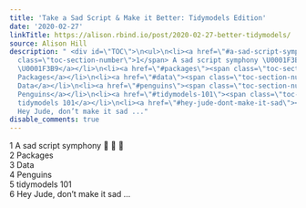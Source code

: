```yaml
---
title: 'Take a Sad Script & Make it Better: Tidymodels Edition'
date: '2020-02-27'
linkTitle: https://alison.rbind.io/post/2020-02-27-better-tidymodels/
source: Alison Hill
description: " <div id=\"TOC\">\n<ul>\n<li><a href=\"#a-sad-script-symphony\"><span
  class=\"toc-section-number\">1</span> A sad script symphony \U0001F3BB \U0001F3B7
  \U0001F3B9</a></li>\n<li><a href=\"#packages\"><span class=\"toc-section-number\">2</span>
  Packages</a></li>\n<li><a href=\"#data\"><span class=\"toc-section-number\">3</span>
  Data</a></li>\n<li><a href=\"#penguins\"><span class=\"toc-section-number\">4</span>
  Penguins</a></li>\n<li><a href=\"#tidymodels-101\"><span class=\"toc-section-number\">5</span>
  tidymodels 101</a></li>\n<li><a href=\"#hey-jude-dont-make-it-sad\"><span class=\"toc-section-number\">6</span>
  Hey Jude, don’t make it sad ..."
disable_comments: true
---
```

 <div id="TOC">
<ul>
<li><a href="#a-sad-script-symphony"><span class="toc-section-number">1</span> A sad script symphony 🎻 🎷 🎹</a></li>
<li><a href="#packages"><span class="toc-section-number">2</span> Packages</a></li>
<li><a href="#data"><span class="toc-section-number">3</span> Data</a></li>
<li><a href="#penguins"><span class="toc-section-number">4</span> Penguins</a></li>
<li><a href="#tidymodels-101"><span class="toc-section-number">5</span> tidymodels 101</a></li>
<li><a href="#hey-jude-dont-make-it-sad"><span class="toc-section-number">6</span> Hey Jude, don’t make it sad ...